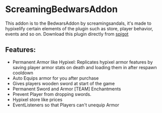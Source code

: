 # ScreamingBedwarsAddon

This addon is to the BedwarsAddon by screamingsandals, it's made to hypixelify certain elements of the plugin such as store,
player behavior, events and so on. Download this plugin directly from [spigot](https://www.spigotmc.org/resources/screaming-bedwars-extension-1-15-2.79505/)


## Features:

-  Permanent Armor like Hypixel: Replicates hypixel armor features by saving player armor stats on death and loading them in after respawn cooldown
-  Auto Equips armor for you after purchase
-  Gives players wooden sword at start of the game
-  Permanent Sword and Armor [TEAM] Enchantments
-  Prevent Player from dropping swords.
-  Hypixel store like prices
-  EventListeners so that Players can't unequip Armor